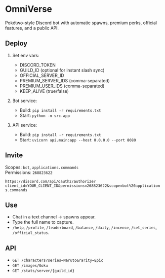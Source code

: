 # OmniVerse

Pokétwo-style Discord bot with automatic spawns, premium perks, official features, and a public API.

## Deploy

1. Set env vars:
   - DISCORD_TOKEN
   - GUILD_ID (optional for instant slash sync)
   - OFFICIAL_SERVER_ID
   - PREMIUM_SERVER_IDS (comma-separated)
   - PREMIUM_USER_IDS (comma-separated)
   - KEEP_ALIVE (true/false)

2. Bot service:
   - Build: `pip install -r requirements.txt`
   - Start: `python -m src.app`

3. API service:
   - Build: `pip install -r requirements.txt`
   - Start: `uvicorn api.main:app --host 0.0.0.0 --port 8080`

## Invite

Scopes: `bot`, `applications.commands`  
Permissions: `268823622`

`https://discord.com/api/oauth2/authorize?client_id=YOUR_CLIENT_ID&permissions=268823622&scope=bot%20applications.commands`

## Use

- Chat in a text channel → spawns appear.
- Type the full name to capture.
- `/help`, `/profile`, `/leaderboard`, `/balance`, `/daily`, `/incense`, `/set_series`, `/official_status`.

## API

- `GET /characters?series=Naruto&rarity=Epic`
- `GET /images/Goku`
- `GET /stats/server/{guild_id}`
